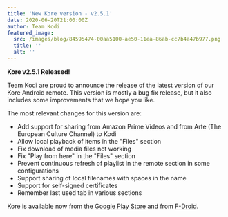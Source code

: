 ```yaml
---
title: 'New Kore version - v2.5.1'
date: 2020-06-20T21:00:00Z
author: Team Kodi
featured_image:
  src: /images/blog/84595474-00aa5100-ae50-11ea-86ab-cc7b4a47b977.png
  title: ''
  alt: ''
---
```

**Kore v2.5.1 Released!**

 Team Kodi are proud to announce the release of the latest version of our Kore Android remote. This version is mostly a bug fix release, but it also includes some improvements that we hope you like.

 The most relevant changes for this version are:

 
 * Add support for sharing from Amazon Prime Videos and from Arte (The European Culture Channel) to Kodi
 * Allow local playback of items in the "Files" section
 * Fix download of media files not working
 * Fix "Play from here" in the "Files" section
 * Prevent continuous refresh of playlist in the remote section in some configurations
 * Support sharing of local filenames with spaces in the name
 * Support for self-signed certificates
 * Remember last used tab in various sections
 
 Kore is available now from the [Google Play Store](https://play.google.com/store/apps/details?id=org.xbmc.kore&hl=en) and from [F-Droid](https://f-droid.org/en/packages/org.xbmc.kore/).

 